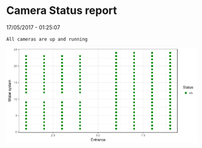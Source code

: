 Camera Status report
================
17/05/2017 - 01:25:07

    All cameras are up and running

![](camreport_files/figure-markdown_github/unnamed-chunk-2-1.png)
